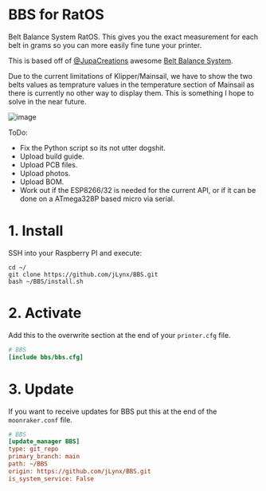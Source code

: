 # BBS for RatOS
Belt Balance System RatOS.
This gives you the exact measurement for each belt in grams so you can more easily fine tune your printer.

This is based off of [@JupaCreations](https://github.com/JupaCreations) awesome [Belt Balance System](https://github.com/JupaCreations/Belt-Balance-System).

Due to the current limitations of Klipper/Mainsail, we have to show the two belts values as temprature values in the temperature section of Mainsail as there is currently no other way to display them.
This is something I hope to solve in the near future.


![image](https://user-images.githubusercontent.com/4393979/204072831-92d98250-9b7d-4344-afd7-fa5844e6aff5.png)


ToDo:
- Fix the Python script so its not utter dogshit.
- Upload build guide.
- Upload PCB files.
- Upload photos.
- Upload BOM.
- Work out if the ESP8266/32 is needed for the current API, or if it can be done on a ATmega328P based micro via serial.

# 1. Install
SSH into your Raspberry PI and execute:
```
cd ~/
git clone https://github.com/jLynx/BBS.git
bash ~/BBS/install.sh
```

# 2. Activate
Add this to the overwrite section at the end of your ``printer.cfg`` file.
```ini
# BBS
[include bbs/bbs.cfg]
```
# 3. Update
If you want to receive updates for BBS put this at the end of the ``moonraker.conf`` file.
```ini
# BBS
[update_manager BBS]
type: git_repo
primary_branch: main
path: ~/BBS
origin: https://github.com/jLynx/BBS.git
is_system_service: False
```
